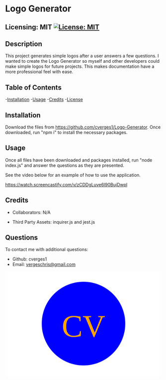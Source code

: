 # Logo Generator  

  ## Licensing: MIT [![License: MIT](https://img.shields.io/badge/License-MIT-yellow.svg)](https://opensource.org/licenses/MIT)

  ## Description
  This project generates simple logos after a user answers a few questions. I wanted to create the Logo Generator so myself and other developers could make simple logos for future projects. This makes documentation have a more professional feel with ease. 
  
  ## Table of Contents
  
  -[Installation](#installation)
  -[Usage](#usage)
  -[Credits](#credits)
  -[License](#license)  

  ## Installation
  
  Download the files from https://github.com/cverges1/Logo-Generator. Once downloaded, run "npm i" to install the necessary packages.
  
  ## Usage
  
  Once all files have been downloaded and packages installed, run "node index.js" and answer the questions as they are presented.

  See the video below for an example of how to use the application.

  https://watch.screencastify.com/v/zCDDgLuve6l90BujDwpl
  
  ## Credits
  
  - Collaborators: N/A
  
  - Third Party Assets: inquirer.js and jest.js

  ## Questions
  To contact me with additional questions:
  - Github: cverges1
  - Email: vergeschris@gmail.com

   ![My Logo](./logo/logo.svg)